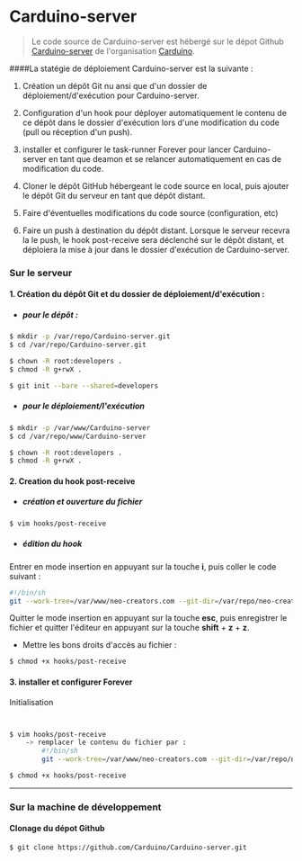 # Carduino-server
>Le code source de Carduino-server est hébergé sur le dépot Github [Carduino-server](https://github.com/Carduino/Carduino-server) de l'organisation [Carduino](https://github.com/Carduino).

####La statégie de déploiement Carduino-server est la suivante :

1. Création un dépôt Git nu ansi que d'un dossier de déploiement/d'exécution pour Carduino-server. 

2. Configuration d'un hook pour déployer automatiquement le contenu de ce dépôt dans le dossier d'exécution lors d'une modification du code (pull ou réception d'un push).

3. installer et configurer le task-runner Forever pour lancer Carduino-server en tant que deamon et se relancer automatiquement en cas de modification du code.

4. Cloner le dépôt GitHub hébergeant le code source en local, puis ajouter le dépôt Git du serveur en tant que dépôt distant.

5. Faire d'éventuelles modifications du code source (configuration, etc)

6. Faire un push à destination du dépôt distant. Lorsque le serveur recevra la le push, le hook post-receive sera déclenché sur le dépôt distant, et déploiera la mise à jour dans le dossier d'exécution de Carduino-server.



### Sur le serveur

#### 1. Création du dépôt Git et du dossier de déploiement/d'exécution :

* ##### pour le dépôt :
```bash
$ mkdir -p /var/repo/Carduino-server.git
$ cd /var/repo/Carduino-server.git

$ chown -R root:developers .
$ chmod -R g+rwX .

$ git init --bare --shared=developers
```

* ##### pour le déploiement/l'exécution
```bash
$ mkdir -p /var/www/Carduino-server
$ cd /var/repo/www/Carduino-server

$ chown -R root:developers .
$ chmod -R g+rwX .
```


#### 2. Creation du hook post-receive

* ##### création et ouverture du fichier
```bash
$ vim hooks/post-receive
```
* ##### édition du hook 
Entrer en mode insertion en appuyant sur la touche **i**, puis coller le code suivant :
```bash
#!/bin/sh
git --work-tree=/var/www/neo-creators.com --git-dir=/var/repo/neo-creators.git checkout -f
```
Quitter le mode insertion en appuyant sur la touche **esc**, puis enregistrer le fichier et quitter l'éditeur en appuyant sur la touche **shift** + **z** + **z**.
    
* Mettre les bons droits d'accès au fichier :
```bash
$ chmod +x hooks/post-receive
```


#### 3. installer et configurer Forever

Initialisation 
```bash


$ vim hooks/post-receive
    -> remplacer le contenu du fichier par :
        #!/bin/sh
        git --work-tree=/var/www/neo-creators.com --git-dir=/var/repo/neo-creators.git checkout -f

$ chmod +x hooks/post-receive
```

---


### Sur la machine de développement



#### Clonage du dépot Github



```bash
$ git clone https://github.com/Carduino/Carduino-server.git
```